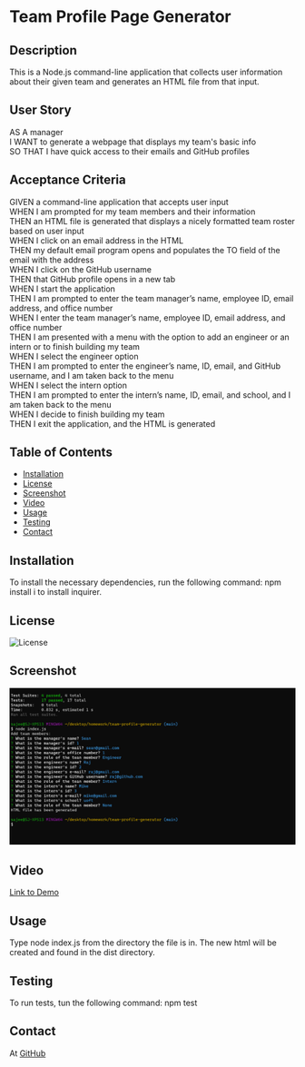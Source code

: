 # Team Profile Page Generator

## Description 

This is a Node.js command-line application that collects user information about their given team and generates an HTML file from that input. 

## User Story

AS A manager  
I WANT to generate a webpage that displays my team's basic info  
SO THAT I have quick access to their emails and GitHub profiles  

## Acceptance Criteria

GIVEN a command-line application that accepts user input  
WHEN I am prompted for my team members and their information  
THEN an HTML file is generated that displays a nicely formatted team roster based on user input  
WHEN I click on an email address in the HTML  
THEN my default email program opens and populates the TO field of the email with the address  
WHEN I click on the GitHub username  
THEN that GitHub profile opens in a new tab  
WHEN I start the application  
THEN I am prompted to enter the team manager’s name, employee ID, email address, and office number  
WHEN I enter the team manager’s name, employee ID, email address, and office number  
THEN I am presented with a menu with the option to add an engineer or an intern or to finish building my team  
WHEN I select the engineer option  
THEN I am prompted to enter the engineer’s name, ID, email, and GitHub username, and I am taken back to the menu  
WHEN I select the intern option  
THEN I am prompted to enter the intern’s name, ID, email, and school, and I am taken back to the menu  
WHEN I decide to finish building my team  
THEN I exit the application, and the HTML is generated  

## Table of Contents

  * [Installation](##-installation)
  * [License](##-license)
  * [Screenshot](##-screenshot)
  * [Video](##-video)
  * [Usage](##-usage)
  * [Testing](##-testing)
  * [Contact](##-contact)

## Installation
To install the necessary dependencies, run the following command: npm install i to install inquirer. 

## License 
![License](https://img.shields.io/badge/License-MIT-9cf.svg)

## Screenshot 
![Screenshot](./img/teamprofileSS.png)

## Video
[Link to Demo](https://watch.screencastify.com/v/3Id8MWpoKSoy9KWZeT1i)

## Usage 
Type node index.js from the directory the file is in. The new html will be created and found in the dist directory. 

## Testing 
To run tests, tun the following command: npm test

## Contact 
At [GitHub](hhtps://github.com/sajees89)
